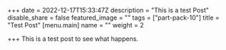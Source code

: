 +++
date = 2022-12-17T15:33:47Z
description = "This is a test Post"
disable_share = false
featured_image = ""
tags = ["part-pack-10"]
title = "Test Post"
[menu.main]
name = ""
weight = 2

+++
This is a test post to see what happens.